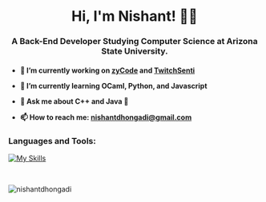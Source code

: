 <h1 align="center">Hi, I'm Nishant! 🙋‍♂️</h1>
<h3 align="center">A Back-End Developer Studying Computer Science at Arizona State University.</h3>


<h4>


- 🔭 I’m currently working on [zyCode](https://github.com/nishantdhongadi/zyCode) and [TwitchSenti](https://github.com/nishantdhongadi/twitchsenti)

- 🌱 I’m currently learning **OCaml, Python, and Javascript**

- 💬 Ask me about **C++ and Java 🤝**

- 📫 How to reach me: **nishantdhongadi@gmail.com**
  
</h4>



<h3 align="left">Languages and Tools:</h3>
<p align="left">
  
[![My Skills](https://skillicons.dev/icons?i=python,c,cpp,java,js,ts,react,tailwind,next,express,flask,postman,linux,postgresql,mongodb,sqlite,aws,docker,tensorflow,pytorch,git)](https://skillicons.dev)

<br>

<p align="left"> <img src="https://komarev.com/ghpvc/?username=nishantdhongadi&label=Profile%20views&color=0e75b6&style=flat" alt="nishantdhongadi" /> </p>

